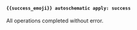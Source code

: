<!--- [apply_overall_success] -->
#### `{{success_emoji}} autoschematic apply: success`

All operations completed without error. 
